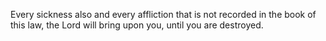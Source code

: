 Every sickness also and every affliction that is not recorded in the book of this law, the Lord will bring upon you, until you are destroyed.
